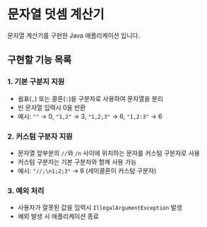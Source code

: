 # 문자열 덧셈 계산기

문자열 계산기를 구현한 Java 애플리케이션 입니다.

## 구현할 기능 목록

### 1. 기본 구분지 지원
- 쉼표(`,`) 또는 콜론(`:`)을 구분자로 사용하여 문자열을 분리
- 빈 문자열 입력시 0을 반환
- 예시: `""` → 0, `"1,2"` → 3, `"1,2,3"` → 6, `"1,2:3"` → 6

### 2. 커스텀 구분자 지원
- 문자열 앞부분의 `//`와 `/n` 사이에 위치하는 문자를 커스텀 구분자로 사용
- 커스텀 구분자는 기본 구분자와 함께 사용 가능
- 예시: `"//;\n1;2;3"` → 6 (세미콜론이 커스텀 구분자)

### 3. 예외 처리
- 사용자가 잘못된 값을 입력시 `IllegalArgumentException` 발생
- 예외 발생 시 애플리케이션 종료